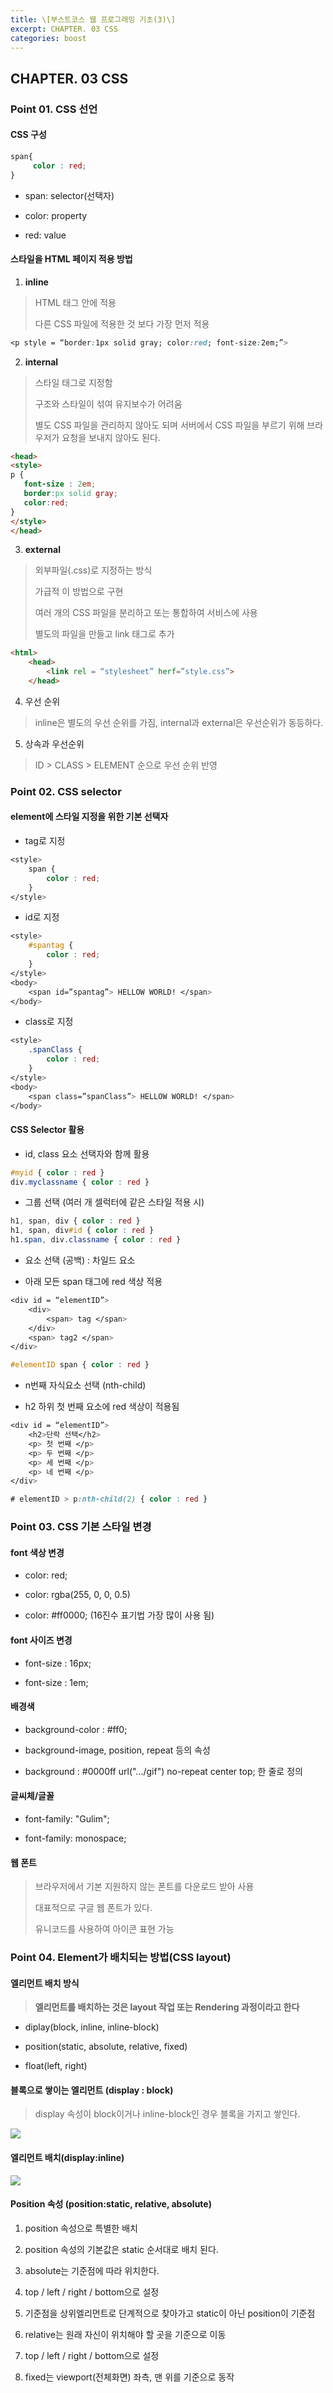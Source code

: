```yaml
---
title: \[부스트코스 웹 프로그래밍 기초(3)\]
excerpt: CHAPTER. 03 CSS
categories: boost
---
```


CHAPTER. 03 CSS
---------------

### Point 01. CSS 선언

#### CSS 구성
```css
span{
     color : red;
}
```
-   span: selector(선택자)

-   color: property

-   red: value

#### 스타일을 HTML 페이지 적용 방법

1)  **inline**

> HTML 태그 안에 적용
>
> 다른 CSS 파일에 적용한 것 보다 가장 먼저 적용

```css
<p style = “border:1px solid gray; color:red; font-size:2em;”>
```

2)  **internal**

> 스타일 태그로 지정함
>
> 구조와 스타일이 섞여 유지보수가 어려움
>
> 별도 CSS 파일을 관리하지 않아도 되며 서버에서 CSS 파일을 부르기 위해
> 브라우저가 요청을 보내지 않아도 된다.

```html
<head>
<style>
p {
   font-size : 2em;
   border:px solid gray;
   color:red;
}
</style>
</head>
```

3)  **external**

> 외부파일(.css)로 지정하는 방식
>
> 가급적 이 방법으로 구현
>
> 여러 개의 CSS 파일을 분리하고 또는 통합하여 서비스에 사용
>
> 별도의 파일을 만들고 link 태그로 추가

```html
<html>
    <head>
        <link rel = “stylesheet” herf=”style.css”>
    </head>

```

4)  우선 순위

> inline은 별도의 우선 순위를 가짐, internal과 external은 우선순위가
> 동등하다.

5)  상속과 우선순위

> ID \> CLASS \> ELEMENT 순으로 우선 순위 반영

### Point 02. CSS selector

#### element에 스타일 지정을 위한 기본 선택자

-   tag로 지정

```css
<style>
    span {
        color : red;
    }
</style>
```

-   id로 지정

```css
<style>
    #spantag {
        color : red;
    }
</style>
<body>
    <span id=”spantag”> HELLOW WORLD! </span>
</body>
```

-   class로 지정

```css
<style>
    .spanClass {
        color : red;
    }
</style>
<body>
    <span class=”spanClass”> HELLOW WORLD! </span>
</body>
```

#### CSS Selector 활용

-   id, class 요소 선택자와 함께 활용

```css
#myid { color : red }
div.myclassname { color : red }
```

-   그룹 선택 (여러 개 셀럭터에 같은 스타일 적용 시)

```css
h1, span, div { color : red }
h1, span, div#id { color : red }
h1.span, div.classname { color : red }
```

-   요소 선택 (공백) : 차일드 요소

-   아래 모든 span 태그에 red 색상 적용

```css
<div id = “elementID”>
    <div>
        <span> tag </span>
    </div>
    <span> tag2 </span>
</div>
```

```css
#elementID span { color : red }
```

-   n번째 자식요소 선택 (nth-child)

-   h2 하위 첫 번째 요소에 red 색상이 적용됨

```css
<div id = “elementID”>
    <h2>단락 선택</h2>
    <p> 첫 번째 </p>
    <p> 두 번째 </p>
    <p> 세 번째 </p>
    <p> 네 번째 </p>
</div>
```

```css
# elementID > p:nth-child(2) { color : red }
```


### Point 03. CSS 기본 스타일 변경

#### font 색상 변경

-   color: red;

-   color: rgba(255, 0, 0, 0.5)

-   color: \#ff0000; (16진수 표기법 가장 많이 사용 됨)

#### font 사이즈 변경

-   font-size : 16px;

-   font-size : 1em;

#### 배경색

-   background-color : \#ff0;

-   background-image, position, repeat 등의 속성

-   background : \#0000ff url(".../gif") no-repeat center top; 한 줄로
    정의

#### 글씨체/글꼴

-   font-family: "Gulim";

-   font-family: monospace;

#### 웹 폰트

> 브라우저에서 기본 지원하지 않는 폰트를 다운로드 받아 사용
>
> 대표적으로 구글 웹 폰트가 있다.
>
> 유니코드를 사용하여 아이콘 표현 가능

### Point 04. Element가 배치되는 방법(CSS layout)

#### 엘리먼트 배치 방식

> **엘리먼트를 배치하는 것은 layout 작업 또는 Rendering 과정이라고 한다**

-   diplay(block, inline, inline-block)

-   position(static, absolute, relative, fixed)

-   float(left, right)

#### 블록으로 쌓이는 엘리먼트 (display : block)

> display 속성이 block이거나 inline-block인 경우 블록을 가지고 쌓인다.  

![]({{site.url}}/assets/images/boost/image4.png)


#### 엘리먼트 배치(display:inline)

![]({{site.url}}/assets/images/boost/image5.png)


#### Position 속성 (position:static, relative, absolute)

1.  position 속성으로 특별한 배치

2.  position 속성의 기본값은 static 순서대로 배치 된다.

3.  absolute는 기준점에 따라 위치한다.

4.  top / left / right / bottom으로 설정

5.  기준점을 상위엘리먼트로 단계적으로 찾아가고 static이 아닌 position이
    기준점

6.  relative는 원래 자신이 위치해야 할 곳을 기준으로 이동

7.  top / left / right / bottom으로 설정

8.  fixed는 viewport(전체화면) 좌측, 맨 위를 기준으로 동작